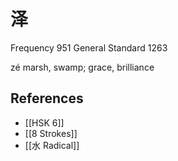 # 泽
Frequency 951
General Standard 1263

zé
marsh, swamp; grace, brilliance

## References
- [[HSK 6]]
- [[8 Strokes]]
- [[水 Radical]]